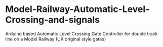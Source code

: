 # Model-Railway-Automatic-Level-Crossing-and-signals
Arduino based Automatic Level Crossing Gate Controller for double track line on a Model Railway (UK original style gates)
